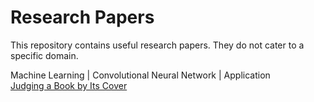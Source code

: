 # Research Papers
This repository contains useful research papers. They do not cater to a specific domain. 

Machine Learning | Convolutional Neural Network | Application \
[Judging a Book by Its Cover](https://arxiv.org/pdf/1610.09204.pdf)



